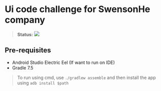 # Ui code challenge for SwensonHe company
> **Status:** <img src="https://img.shields.io/badge/Status-Work%20in%20progress-orange" />

## Pre-requisites
- Android Studio Electric Eel (If want to run on IDE)
- Gradle 7.5

> To run using cmd, use `./gradlew assemble` and then install the app using `adb install $path`
